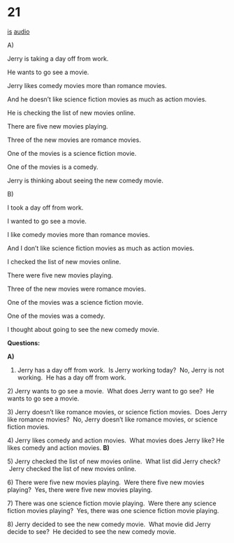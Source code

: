 # 21

[is](../is/story_21.md)
[audio](../audio/story_21.mp3)

A\)

Jerry is taking a day off from work.

He wants to go see a movie.

Jerry likes comedy movies more than romance movies.

And he doesn’t like science fiction movies as much as action movies.

He is checking the list of new movies online.

There are five new movies playing.

Three of the new movies are romance movies.

One of the movies is a science fiction movie.

One of the movies is a comedy.

Jerry is thinking about seeing the new comedy movie.

B\)

I took a day off from work.

I wanted to go see a movie.

I like comedy movies more than romance movies.

And I don’t like science fiction movies as much as action movies.

I checked the list of new movies online.

There were five new movies playing.

Three of the new movies were romance movies.

One of the movies was a science fiction movie.

One of the movies was a comedy.

I thought about going to see the new comedy movie.

**Questions:**

**A)**
1) Jerry has a day off from work.  Is Jerry working today?  No, Jerry is
not working.  He has a day off from work.

2\) Jerry wants to go see a movie.  What does Jerry want to go see?  He
wants to go see a movie.

3\) Jerry doesn’t like romance movies, or science fiction movies.  Does
Jerry like romance movies?  No, Jerry doesn’t like romance movies, or
science fiction movies.

4\) Jerry likes comedy and action movies.  What movies does Jerry like?
He likes comedy and action movies.
**B)**

5\) Jerry checked the list of new movies online.  What list did Jerry
check?  Jerry checked the list of new movies online.

6\) There were five new movies playing.  Were there five new movies
playing?  Yes, there were five new movies playing.

7\) There was one science fiction movie playing.  Were there any science
fiction movies playing?  Yes, there was one science fiction movie
playing.

8\) Jerry decided to see the new comedy movie.  What movie did Jerry
decide to see?  He decided to see the new comedy movie.
